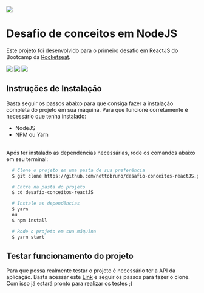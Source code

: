 <img src="https://camo.githubusercontent.com/d25397e9df01fe7882dcc1cbc96bdf052ffd7d0c/68747470733a2f2f73746f726167652e676f6f676c65617069732e636f6d2f676f6c64656e2d77696e642f626f6f7463616d702d676f737461636b2f6865616465722d6465736166696f732e706e67" />

# Desafio de conceitos em NodeJS
Este projeto foi desenvolvido para o primeiro desafio em ReactJS do Bootcamp da [Rocketseat](https://rocketseat.com.br/).

![](https://img.shields.io/badge/NPM-6.13.4-red)
![](https://img.shields.io/badge/Node-12.16.1-green)
![](https://img.shields.io/badge/Axios-0.19.2-blue)

## Instruções de Instalação
Basta seguir os passos abaixo para que consiga fazer a instalação completa do projeto em sua máquina.
Para que funcione corretamente é necessário que tenha instalado:
- NodeJS
- NPM ou Yarn
<br>
Após ter instalado as dependências necessárias, rode os comandos abaixo em seu terminal:

```bash
  # Clone o projeto em uma pasta de sua preferência
  $ git clone https://github.com/nettobruno/desafio-conceitos-reactJS.git

  # Entre na pasta do projeto
  $ cd desafio-conceitos-reactJS

  # Instale as dependências
  $ yarn
  ou 
  $ npm install

  # Rode o projeto em sua máquina
  $ yarn start
```

## Testar funcionamento do projeto
Para que possa realmente testar o projeto é necessário ter a API da aplicação. Basta acessar este [Link](https://github.com/nettobruno/desafio-conceitos-node) e seguir os passos para fazer o clone.
Com isso já estará pronto para realizar os testes ;)